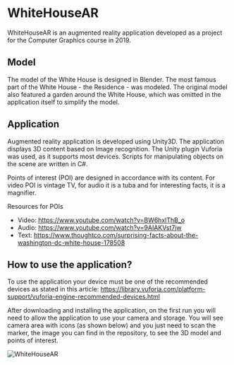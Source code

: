 # WhiteHouseAR

WhiteHouseAR is an augmented reality application developed as a project for the Computer Graphics course in 2019.

## Model
The model of the White House is designed in Blender. The most famous part of the White House - the Residence - was modeled. The original model also featured a garden around the White House, which was omitted in the application itself to simplify the model. 

## Application
Augmented reality application is developed using Unity3D. The application displays 3D content based on Image recognition. The Unity plugin Vuforia was used, as it supports most devices. Scripts for manipulating objects on the scene are written in C#.

Points of interest (POI) are designed in accordance with its content. For video POI is vintage TV, for audio it is a tuba and for interesting facts, it is a magnifier.

Resources for POIs
- Video: https://www.youtube.com/watch?v=BW6hxlThB_o
- Audio: https://www.youtube.com/watch?v=9AIAKVst7jw
- Text: https://www.thoughtco.com/surprising-facts-about-the-washington-dc-white-house-178508

## How to use the application?

To use the application your device must be one of the recommended devices as stated in this article: https://library.vuforia.com/platform-support/vuforia-engine-recommended-devices.html

After downloading and installing the application, on the first run you will need to allow the application to use your camera and storage.
You will see camera area with icons (as shown below) and you just need to scan the marker, the image you can find in the repository, to see the 3D model and points of interest.

<img src = "https://scontent.fsjj1-1.fna.fbcdn.net/v/t1.15752-9/134964651_473087440754186_5956931113901969381_n.jpg?_nc_cat=106&ccb=2&_nc_sid=ae9488&_nc_ohc=xl9el5ngqgQAX-RMbel&_nc_ht=scontent.fsjj1-1.fna&oh=7c561dc8671d7b3770075214a83faa7b&oe=6016C16B" alt = "WhiteHouseAR">
